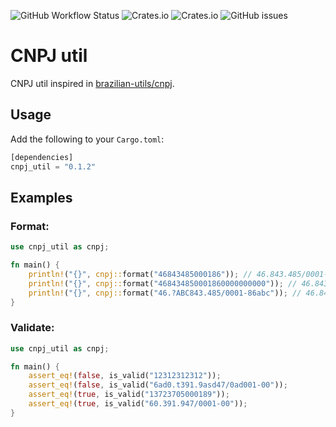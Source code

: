 ![GitHub Workflow Status](https://img.shields.io/github/workflow/status/rodolfoghi/cnpj-util-rust/Rust) ![Crates.io](https://img.shields.io/crates/v/cnpj-util) ![Crates.io](https://img.shields.io/crates/d/cnpj-util) ![GitHub issues](https://img.shields.io/github/issues/rodolfoghi/cnpj-util-rust)


# CNPJ util

CNPJ util inspired in [brazilian-utils/cnpj](https://github.com/brazilian-utils/brazilian-utils/blob/master/src/utilities/cnpj/index.ts).

## Usage

Add the following to your `Cargo.toml`:
```rust
[dependencies]
cnpj_util = "0.1.2"
```

## Examples

### Format:
```rust
use cnpj_util as cnpj;

fn main() {
    println!("{}", cnpj::format("46843485000186")); // 46.843.485/0001-86
    println!("{}", cnpj::format("468434850001860000000000")); // 46.843.485/0001-86
    println!("{}", cnpj::format("46.?ABC843.485/0001-86abc")); // 46.843.485/0001-86
}
```

### Validate:
```rust
use cnpj_util as cnpj;

fn main() {
    assert_eq!(false, is_valid("12312312312"));
    assert_eq!(false, is_valid("6ad0.t391.9asd47/0ad001-00"));
    assert_eq!(true, is_valid("13723705000189"));
    assert_eq!(true, is_valid("60.391.947/0001-00"));
}
```